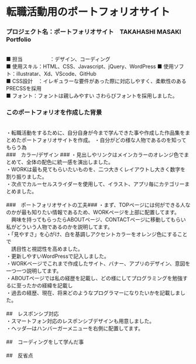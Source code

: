 # 転職活動用のポートフォリオサイト


### プロジェクト名：ポートフォリオサイト　TAKAHASHI MASAKI　Portfolio ###
<br>
■ 担当　　　　　 ：デザイン、コーディング
<br>
■ 使用スキル：HTML、CSS、Javascript、jQuery、WordPress
■ 使用ソフト：illustratar、Xd、VScode、GitHub<br>
■ CSS設計　：イレギュラーな要件があった際に対応しやすく、柔軟性のあるPRECSSを採用
<br>
■ フォント：フォントは親しみやすい さわらびフォントを採用しました。
<br>

### このポートフォリオを作成した背景 ###
<br>
・転職活動をするために、自分自身が今まで学んできた事や作成した作品集をまとめたポートフォリオサイトを作成。
・自分がどの様な人物であるのを知ってもらう為
<br>
###　カラー/デザイン ###
・見出しやリンクはメインカラーのオレンジ色でまとめて、全体の配色に統一感を演出しました。<br>
・WORKは最も見てもらいたいものを、二つ大きくレイアウトし大きく数字を割り振りました。<br>
・次点でカルーセルスライダーを使用して、イラスト、アプリ毎にカテゴリーまとめました。<br>
<br>
###　ポートフォリオサイトの工夫###
・まず、TOPページには何ができる人なのかが最も知りたい情報であるため、WORKページを上部に配置してます。<br>
　興味を持ってもらったらABOUTページ、CONTACTページに移動してもらい私がどういう人物であるのかを説明してます。<br>
・「見やすさ」を心がけ、白を基調しアクセントカラーをオレンジ色にすることで<br>
　誘目性と視認性を高めました。<br>
・更新しやすいWordPressで記入しました。<br>
・WORKページでこれまで作成したサイト、バナー、アプリのデザイン、意図を一つ一つ説明してます。<br>
・ABOUTページでは私の経歴を記載し、どの様にしてプログラミングを勉強するに至ったかの経緯を記載し<br>
・過去の経歴、現在、将来どのようなプログラマーになりたいかを記載しました。<br>
<br>
##　レスポンシブ対応<br>
・スマートフォン対応のレスポンシブデザインも用意しました。<br>
・ヘッダ―はハンバーガーメニューを右側に配置してます。<br>
<br>
##　コーディングをして学んだ事<br>
<br>
##　反省点<br>
